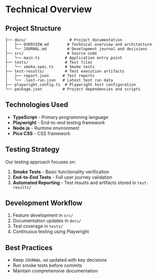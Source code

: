 # Technical Overview

## Project Structure

```
├── docs/                   # Project documentation
│   ├── OVERVIEW.md        # Technical overview and architecture
│   └── JOURNAL.md         # Development journal and decisions
├── src/                   # Source code
│   └── main.ts           # Application entry point
├── tests/                # Test files
│   └── smoke.spec.ts     # Smoke tests
├── test-results/         # Test execution artifacts
│   ├── report.json      # Test reports
│   └── .last-run.json   # Latest test run data
├── playwright.config.ts  # Playwright test configuration
└── package.json         # Project dependencies and scripts
```	

## Technologies Used

- **TypeScript** - Primary programming language
- **Playwright** - End-to-end testing framework
- **Node.js** - Runtime environment
- **Pico CSS** - CSS framework

## Testing Strategy

Our testing approach focuses on:

1. **Smoke Tests** - Basic functionality verification
2. **End-to-End Tests** - Full user journey validation
3. **Automated Reporting** - Test results and artifacts stored in `test-results/`

## Development Workflow

1. Feature development in `src/`
2. Documentation updates in `docs/`
3. Test coverage in `tests/`
4. Continuous testing using Playwright

## Best Practices

- Keep `JOURNAL.md` updated with key decisions
- Run smoke tests before commits
- Maintain comprehensive documentation



